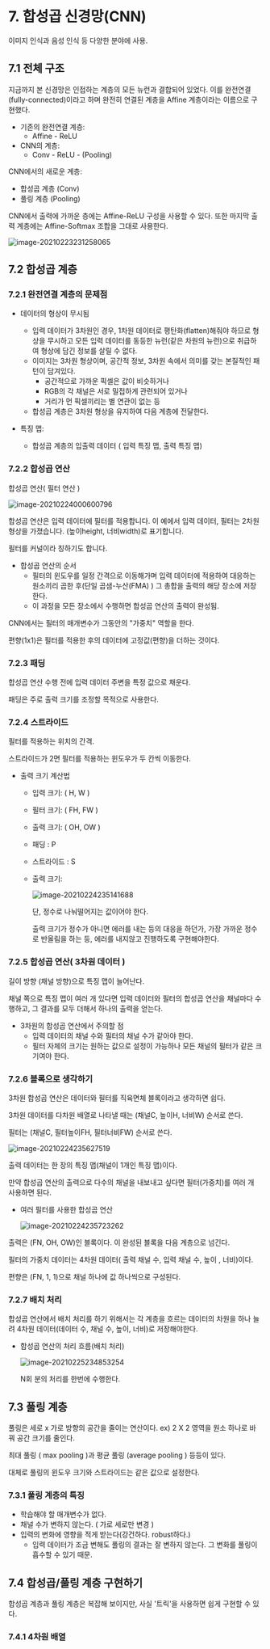 # 7. 합성곱 신경망(CNN)

이미지 인식과 음성 인식 등 다양한 분야에 사용.

## 7.1 전체 구조

지금까지 본 신경망은 인접하는 계층의 모든 뉴런과 결합되어 있었다. 이를 완전연결(fully-connected)이라고 하며 완전히 연결된 계층을 Affine 계층이라는 이름으로 구현했다.

- 기존의 완전연결 계층:
  - Affine - ReLU
- CNN의 계층:
  - Conv - ReLU - (Pooling)

CNN에서의 새로운 계층:

- 합성곱 계층 (Conv)
- 풀링 계층 (Pooling)



CNN에서 출력에 가까운 층에는 Affine-ReLU 구성을 사용할 수 있다. 또한 마지막 출력 계층에는 Affine-Softmax 조합을 그대로 사용한다.

![image-20210223231258065](CHAPTER7.assets/image-20210223231258065.png)



## 7.2 합성곱 계층

### 7.2.1 완전연결 계층의 문제점

- 데이터의 형상이 무시됨
  - 입력 데이터가 3차원인 경우, 1차원 데이터로 평탄화(flatten)해줘야 하므로 형상을 무시하고 모든 입력 데이터를 동등한 뉴런(같은 차원의 뉴런)으로 취급하여 형상에 담긴 정보를 살릴 수 없다.
  - 이미지는 3차원 형상이며, 공간적 정보, 3차원 속에서 의미를 갖는 본질적인 패턴이 담겨있다.
    - 공간적으로 가까운 픽셀은 값이 비슷하거나
    - RGB의 각 채널은 서로 밀접하게 관련되어 있거나
    - 거리가 먼 픽셀끼리는 별 연관이 없는 등
  - 합성곱 계층은 3차원 형상을 유지하여 다음 계층에 전달한다.

- 특징 맵: 
  - 합성곱 계층의 입출력 데이터 ( 입력 특징 맵, 출력 특징 맵)



### 7.2.2 합성곱 연산

합성곱 연산( 필터 연산 )

![image-20210224000600796](CHAPTER7.assets/image-20210224000600796.png)

합성곱 연산은 입력 데이터에 필터를 적용합니다. 이 예에서 입력 데이터, 필터는 2차원 형상을 가졌습니다. (높이height, 너비width)로 표기합니다. 

필터를 커널이라 칭하기도 합니다.

- 합성곱 연산의 순서
  - 필터의 윈도우를 일정 간격으로 이동해가며 입력 데이터에 적용하여 대응하는 원소끼리 곱한 후(단일 곱샘-누산(FMA) ) 그 총합을 출력의 해당 장소에 저장한다.
  - 이 과정을 모든 장소에서 수행하면 합성곱 연산의 출력이 완성됨.



CNN에서는 필터의 매개변수가 그동안의 "가중치" 역할을 한다. 

편향(1x1)은 필터를 적용한 후의 데이터에 고정값(편향)을 더하는 것이다.



### 7.2.3 패딩

합성곱 연산 수행 전에 입력 데이터 주변을 특정 값으로 채운다.

패딩은 주로 출력 크기를 조정할 목적으로 사용한다.



### 7.2.4 스트라이드

필터를 적용하는 위치의 간격.

스트라이드가 2면 필터를 적용하는 윈도우가 두 칸씩 이동한다.

- 출력 크기 계산법

  - 입력 크기: ( H, W )

  - 필터 크기: ( FH, FW )

  - 출력 크기: ( OH, OW )

  - 패딩 : P

  - 스트라이드 : S

  - 출력 크기:

    ![image-20210224235141688](CHAPTER7.assets/image-20210224235141688.png)

    단, 정수로 나눠떨어지는 값이어야 한다.

    출력 크기가 정수가 아니면 에러를 내는 등의 대응을 하던가, 가장 가까운 정수로 반올림을 하는 등, 에러를 내지않고 진행하도록 구현해야한다.





### 7.2.5 합성곱 연산( 3차원 데이터 )

길이 방향 (채널 방향)으로 특징 맵이 늘어난다.

채널 쪽으로 특징 맵이 여러 개 있다면 입력 데이터와 필터의 합성곱 연산을 채널마다 수행하고, 그 결과를 모두 더해서 하나의 출력을 얻는다.

- 3차원의 합성곱 연산에서 주의할 점
  - 입력 데이터의 채널 수와 필터의 채널 수가 같아야 한다.
  - 필터 자체의 크기는 원하는 값으로 설정이 가능하나 모든 채널의 필터가 같은 크기여야 한다.





### 7.2.6 블록으로 생각하기

3차원 합성곱 연산은 데이터와 필터를 직육면체 블록이라고 생각하면 쉽다.

3차원 데이터를 다차원 배열로 나타낼 때는 (채널C, 높이H, 너비W) 순서로 쓴다. 

필터는 (채널C, 필터높이FH, 필터너비FW) 순서로 쓴다.

![image-20210224235627519](CHAPTER7.assets/image-20210224235627519.png)

출력 데이터는 한 장의 특징 맵(채널이 1개인 특징 맵)이다. 

만약 합성곱 연산의 출력으로 다수의 채널을 내보내고 싶다면 필터(가중치)를 여러 개 사용하면 된다.

- 여러 필터를 사용한 합성곱 연산

  ![image-20210224235723262](CHAPTER7.assets/image-20210224235723262.png)

출력은 (FN, OH, OW)인 블록이다. 이 완성된 블록을 다음 계층으로 넘긴다.

필터의 가중치 데이터는 4차원 데이터( 출력 채널 수, 입력 채널 수, 높이 , 너비)이다.

편향은 (FN, 1, 1)으로 채널 하나에 값 하나씩으로 구성된다.



### 7.2.7 배치 처리

합성곱 연산에서 배치 처리를 하기 위해서는 각 계층을 흐르는 데이터의 차원을 하나 늘려 4차원 데이터(데이터 수, 채널 수, 높이, 너비)로 저장해야한다. 

- 합성곱 연산의 처리 흐름(배치 처리)

  ![image-20210225234853254](CHAPTER7.assets/image-20210225234853254.png)

  N회 분의 처리를 한번에 수행한다.



## 7.3 풀링 계층

풀링은 세로 x 가로 방향의 공간을 줄이는 연산이다. ex) 2 X 2 영역을 원소 하나로 바꿔 공간 크기를 줄인다.

최대 풀링 ( max pooling )과 평균 풀링 (average pooling ) 등등이 있다.

대체로 풀링의 윈도우 크기와 스트라이드는 같은 값으로 설정한다.



### 7.3.1 풀링 계층의 특징

- 학습해야 할 매개변수가 없다.
- 채널 수가 변하지 않는다. ( 가로 세로만 변경 )
- 입력의 변화에 영향을 적게 받는다(강건하다. robust하다.)
  - 입력 데이터가 조금 변해도 풀링의 결과는 잘 변하지 않는다. 그 변화를 풀링이 흡수할 수 있기 때문.



## 7.4 합성곱/풀링 계층 구현하기

합성곱 계층과 풀링 계층은 복잡해 보이지만, 사실 '트릭'을 사용하면 쉽게 구현할 수 있다.



### 7.4.1 4차원 배열



